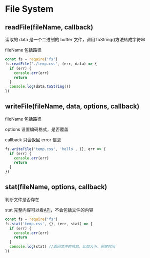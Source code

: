 # File System

## readFile(fileName, callback)

读取的 data 是一个二进制的 buffer 文件，调用 toString()方法转成字符串

fileName 包括路径

```js
const fs = require('fs')
fs.readFile('./temp.css', (err, data) => {
  if (err) {
    console.err(err)
    return
  }
  console.log(data.toString())
})
```

## writeFile(fileName, data, options, callback)

fileName 包括路径

options 设置编码格式，是否覆盖

callback 只会返回 error 信息

```js
fs.writeFile('temp.css', 'hello', {}, err => {
  if (err) {
    console.err(err)
    return
  }
})
```

## stat(fileName, options, callback)

判断文件是否存在

stat 完整内容可以看[API](https://nodejs.org/dist/latest-v10.x/docs/api/fs.html#fs_class_fs_stats)，不会包括文件的内容

```js
const fs = require('fs')
fs.stat('temp.css', {}, (err, stat) => {
  if (err) {
    console.err(err)
    return
  }
  console.log(stat) //返回文件的信息，比如大小，创建时间
})
```
